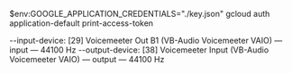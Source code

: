 $env:GOOGLE_APPLICATION_CREDENTIALS="./key.json"
gcloud auth application-default print-access-token

--input-device: [29] Voicemeeter Out B1 (VB-Audio Voicemeeter VAIO) — input — 44100 Hz
--output-device: [38] Voicemeeter Input (VB-Audio Voicemeeter VAIO) — output — 44100 Hz